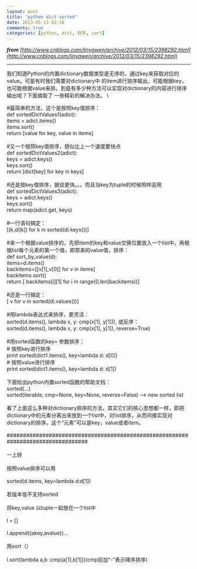 ```yaml
---
layout: post
title: "python dict sorted"
date: 2013-05-13 02:18
comments: true
categories: [python, dict, 排序, sort]
---
```

***from** [http://www.cnblogs.com/linyawen/archive/2012/03/15/2398292.html](http://www.cnblogs.com/linyawen/archive/2012/03/15/2398292.html)*

* * * * *

我们知道Python的内置dictionary数据类型是无序的，通过key来获取对应的value。可是有时我们需要对dictionary中
的item进行排序输出，可能根据key，也可能根据value来排。到底有多少种方法可以实现对dictionary的内容进行排序输出呢？下面摘取了
一些精彩的解决办法。 \

<!--more-->

\#最简单的方法，这个是按照key值排序： \
def sortedDictValues1(adict): \
items = adict.items() \
items.sort() \
return [value for key, value in items] \
\
\#又一个按照key值排序，貌似比上一个速度要快点 \
def sortedDictValues2(adict): \
keys = adict.keys() \
keys.sort() \
return [dict[key] for key in keys] \
\
\#还是按key值排序，据说更快。。。而且当key为tuple的时候照样适用 \
def sortedDictValues3(adict): \
keys = adict.keys() \
keys.sort() \
return map(adict.get, keys) \
\
\#一行语句搞定： \
[(k,di[k]) for k in sorted(di.keys())] \
\
\#来一个根据value排序的，先把item的key和value交换位置放入一个list中，再根据list每个元素的第一个值，即原来的value值，排序： \
def sort\_by\_value(d): \
items=d.items() \
backitems=[[v[1],v[0]] for v in items] \
backitems.sort() \
return [ backitems[i][1] for i in range(0,len(backitems))] \
\
\#还是一行搞定： \
[ v for v in sorted(di.values())] \
\
\#用lambda表达式来排序，更灵活： \
sorted(d.items(), lambda x, y: cmp(x[1], y[1])), 或反序： \
sorted(d.items(), lambda x, y: cmp(x[1], y[1]), reverse=True) \
\
\#用sorted函数的key= 参数排序： \
\# 按照key进行排序 \
print sorted(dict1.items(), key=lambda d: d[0]) \
\# 按照value进行排序 \
print sorted(dict1.items(), key=lambda d: d[1]) \
\
下面给出python内置sorted函数的帮助文档： \
sorted(...) \
sorted(iterable, cmp=None, key=None, reverse=False) --\> new sorted
list \
\
看了上面这么多种对dictionary排序的方法，其实它们的核心思想都一样，即把dictionary中的元素分离出来放到一个list中，对list排序，从而间接实现对dictionary的排序。这个“元素”可以是key，value或者item。 \
\
\#\#\#\#\#\#\#\#\#\#\#\#\#\#\#\#\#\#\#\#\#\#\#\#\#\#\#\#\#\#\#\#\#\#\#\#\#\#\#\#\#\#\#\#\#\#\#\#\#\#\#\#\#\#\#\#\#\#\#\#\#\#\#\#\#\#\#\#\#\#\#\#\#\#\#\#\#\#\#\#\# \
\
一上转 \
\
按照value排序可以用 \
\
sorted(d.items, key=lambda d:d[1]) \
\
若版本低不支持sorted \
\
将key,value 以tuple一起放在一个list中 \
\
l = [] \
\
l.append((akey,avalue))... \
\
用sort（） \
\
l.sort(lambda a,b :cmp(a[1],b[1]))(cmp前加“-”表示降序排序)

 

 

 

 